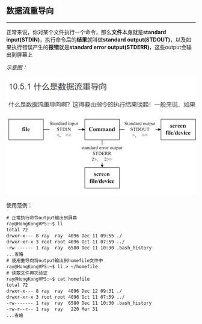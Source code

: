 ## 数据流重导向
---
正常来说，你对某个文件执行一个命令，那么**文件**本身就是**standard input(STDIN)**，执行命令后的**结果**就叫做**standard output(STDOUT)**，以及如果执行错误产生的**报错**就是**standard error output(STDERR)**，这些output会输出到屏幕上

*示意图：*

![0](/img/12Chapter/Capture25.PNG)

使用范例：
```Shell
# 正常执行命令output输出到屏幕
ray@HongKongVPS:~$ ll
total 72
drwxr-x--- 8 ray  ray  4096 Dec 11 09:55 ./
drwxr-xr-x 3 root root 4096 Oct 11 07:59 ../
-rw------- 1 ray  ray  6580 Dec 11 10:30 .bash_history
...省略
# 使用重导向将output输出到homefile文件中
ray@HongKongVPS:~$ ll > ~/homefile
# 读取文件再次验证
ray@HongKongVPS:~$ cat homefile 
total 72
drwxr-x--- 8 ray  ray  4096 Dec 12 09:31 ./
drwxr-xr-x 3 root root 4096 Oct 11 07:59 ../
-rw------- 1 ray  ray  6580 Dec 11 10:30 .bash_history
-rw-r--r-- 1 ray  ray   220 Mar 31  
...省略
```